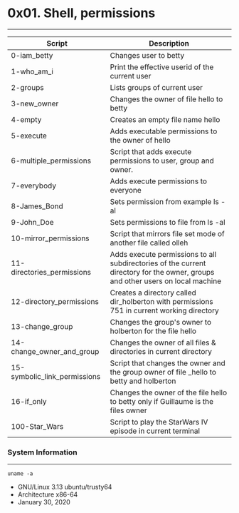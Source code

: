 # 0x01. Shell, permissions
---

 Script      | Description 
------------ | -------------
0-iam_betty | Changes user to betty
1-who_am_i | Print the effective userid of the current user
2-groups | Lists groups of current user
3-new_owner | Changes the owner of file hello to betty
4-empty | Creates an empty file name hello
5-execute | Adds executable permissions to the owner of hello
6-multiple_permissions | Script that adds execute permissions to user, group and owner.
7-everybody | Adds execute permissions to everyone
8-James_Bond | Sets permission from example ls -al
9-John_Doe | Sets permissions to file from ls -al
10-mirror_permissions | Script that mirrors file set mode of another file called olleh
11-directories_permissions | Adds execute permissions to all subdirectories of the current directory for the owner, groups and other users on local machine
12-directory_permissions | Creates a directory called dir_holberton with permissions 751 in current working directory
13-change_group | Changes the group's owner to holberton for the file hello
14-change_owner_and_group | Changes the owner of all files & directories in current directory
15-symbolic_link_permissions | Script that changes the owner and the group owner of file _hello to betty and holberton
16-if_only | Changes the owner of the file hello to betty only if Guillaume is the files owner
100-Star_Wars | Script to play the StarWars IV episode in current terminal


### System Information
---
```
uname -a
```
 * GNU/Linux 3.13 ubuntu/trusty64
 * Architecture x86-64
 * January 30, 2020
